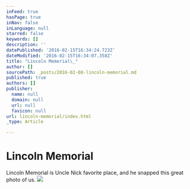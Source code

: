 ```yaml
---
inFeed: true
hasPage: true
inNav: false
inLanguage: null
starred: false
keywords: []
description: ''
datePublished: '2016-02-15T16:34:24.723Z'
dateModified: '2016-02-15T16:34:07.358Z'
title: "Lincoln Memorial\_"
author: []
sourcePath: _posts/2016-02-08-lincoln-memorial.md
published: true
authors: []
publisher:
  name: null
  domain: null
  url: null
  favicon: null
url: lincoln-memorial/index.html
_type: Article

---
```

# Lincoln Memorial 

Lincoln Memorial is Uncle Nick favorite place, and he snapped this great photo of us.
![](https://s3-us-west-2.amazonaws.com/the-grid-img/p/6977228f57f80750762ad62fef1964505bbef305.jpg)